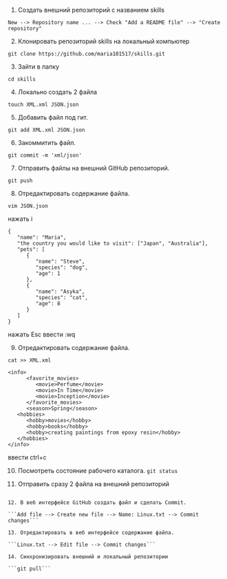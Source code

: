 1. Создать внешний репозиторий c названием skills 

``` New --> Repository name ... --> Check "Add a README file" --> "Create repository" ```

2. Клонировать репозиторий skills на локальный компьютер

```git clone https://github.com/maria101517/skills.git```

3. Зайти в папку

```cd skills```

4. Локально создать 2 файла
 
```touch XML.xml JSON.json ```

5. Добавить файл под гит.                                  
 
```git add XML.xml JSON.json```

6. Закоммитить файл.                                       

```git commit -m 'xml/json'```

7. Отправить файлы на внешний GitHub репозиторий.         

```git push```

8. Отредактировать содержание файла.                    

```vim JSON.json```

нажать i

```
{
   "name": "Maria",
   "the country you would like to visit": ["Japan", "Australia"],
   "pets": [
      {
         "name": "Steve",
         "species": "dog",
         "age": 1
      },
      {
         "name": "Asyka",
         "species": "cat",
         "age": 8
      }
   ]
}
```

нажать Esc
ввести :wq
     
9. Отредактировать содержание файла.

```cat >> XML.xml```

```
<info>
      <favorite_movies>
         <movie>Perfume</movie>
         <movie>In Time</movie>
         <movie>Inception</movie>
      </favorite_movies>
      <season>Spring</season>
   <hobbies>
      <hobby>movies</hobby>
      <hobby>books</hobby>
      <hobby>creating paintings from epoxy resin</hobby>
   </hobbies>
</info>
```
ввести ctrl+c

10. Посмотреть состояние рабочего каталога.
```git status```

11. Отправить сразу 2 файла на внешний репозиторий
```git add . && git commit -m "json/xml/2" && git push

12. В веб интерфейсе GitHub создать файл и сделать Commit.

```Add file --> Create new file --> Name: Linux.txt --> Commit changes```

13. Отредактировать в веб интерфейсе содержание файла.
 			    
```Linux.txt --> Edit file --> Commit changes```					    

14. Синхронизировать внешний и локальный репозитории

```git pull```
 
 



 
